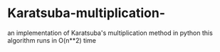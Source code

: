 # Karatsuba-multiplication-
an implementation of Karatsuba's multiplication method in python 
this algorithm runs in O(n**2) time 
